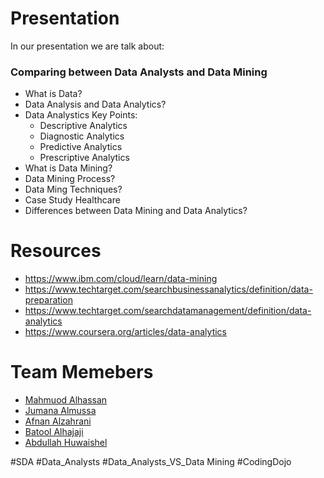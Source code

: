 # Presentation

In our presentation we are talk about:

<h3>Comparing between Data Analysts and Data Mining</h3>

- What is Data?
- Data Analysis and Data Analytics?
- Data Analystics Key Points:
  - Descriptive Analytics
  - Diagnostic Analytics
  - Predictive Analytics
  - Prescriptive Analytics
- What is Data Mining?
- Data Mining Process?
- Data Ming Techniques?
- Case Study Healthcare
- Differences between Data Mining and Data Analytics?

# Resources


- https://www.ibm.com/cloud/learn/data-mining
- https://www.techtarget.com/searchbusinessanalytics/definition/data-preparation
- https://www.techtarget.com/searchdatamanagement/definition/data-analytics
- https://www.coursera.org/articles/data-analytics


# Team Memebers

- [Mahmuod Alhassan](https://github.com/alhassanm)
- [Jumana Almussa](https://github.com/jumana0)
- [Afnan Alzahrani](https://github.com/AfnanAlzahrani)
- [Batool Alhajaji](https://github.com/Batool247)
- [Abdullah Huwaishel](https://github.com/Batool247)

#SDA #Data_Analysts #Data_Analysts_VS_Data Mining #CodingDojo
